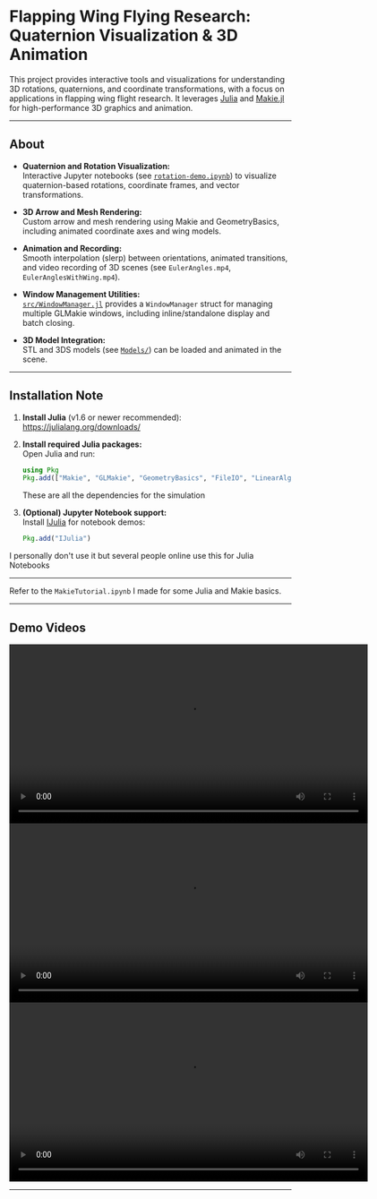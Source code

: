 # Flapping Wing Flying Research: Quaternion Visualization & 3D Animation

This project provides interactive tools and visualizations for understanding 3D rotations, quaternions, and coordinate transformations, with a focus on applications in flapping wing flight research. It leverages [Julia](https://julialang.org/) and [Makie.jl](https://makie.juliaplots.org/stable/) for high-performance 3D graphics and animation.

---

## About

- **Quaternion and Rotation Visualization:**  
  Interactive Jupyter notebooks (see [`rotation-demo.ipynb`](rotation-demo.ipynb)) to visualize quaternion-based rotations, coordinate frames, and vector transformations.

- **3D Arrow and Mesh Rendering:**  
  Custom arrow and mesh rendering using Makie and GeometryBasics, including animated coordinate axes and wing models.

- **Animation and Recording:**  
  Smooth interpolation (slerp) between orientations, animated transitions, and video recording of 3D scenes (see `EulerAngles.mp4`, `EulerAnglesWithWing.mp4`).

- **Window Management Utilities:**  
  [`src/WindowManager.jl`](src/WindowManager.jl) provides a `WindowManager` struct for managing multiple GLMakie windows, including inline/standalone display and batch closing.

- **3D Model Integration:**  
  STL and 3DS models (see [`Models/`](Models/)) can be loaded and animated in the scene.

---


## Installation Note

1. **Install Julia** (v1.6 or newer recommended):  
   https://julialang.org/downloads/

2. **Install required Julia packages:**  
   Open Julia and run:
   ```julia
   using Pkg
   Pkg.add(["Makie", "GLMakie", "GeometryBasics", "FileIO", "LinearAlgebra", "Quaternions"])
   ```
   These are all the dependencies for the simulation

3. **(Optional) Jupyter Notebook support:**  
   Install [IJulia](https://github.com/JuliaLang/IJulia.jl) for notebook demos:
   ```julia
   Pkg.add("IJulia")
   ```

I personally don't use it but several people online use this for Julia Notebooks

---

Refer to the `MakieTutorial.ipynb` I made for some Julia and Makie basics.


---

## Demo Videos

<video controls width="640">
  <source src="./slerp_with_state_high_quality.mp4" type="video/mp4">
  Your browser does not support the video tag.
</video>

<video controls width="640">
  <source src="./EulerAngles.mp4" type="video/mp4">
  Your browser does not support the video tag.
</video>

<video controls width="640">
  <source src="./EulerAnglesWithWing.mp4" type="video/mp4">
  Your browser does not support the video tag.
</video>

---

